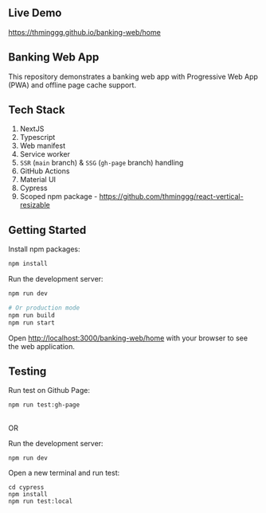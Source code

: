 ## Live Demo

https://thminggg.github.io/banking-web/home

## Banking Web App

This repository demonstrates a banking web app with Progressive Web App (PWA) and offline page cache support.

## Tech Stack

1. NextJS
2. Typescript
3. Web manifest
4. Service worker
5. `SSR` (`main` branch) & `SSG` (`gh-page` branch) handling
6. GitHub Actions
7. Material UI
8. Cypress
9. Scoped npm package - https://github.com/thminggg/react-vertical-resizable

## Getting Started

Install npm packages:

```bash
npm install
```

Run the development server:

```bash
npm run dev

# Or production mode
npm run build
npm run start
```

Open [http://localhost:3000/banking-web/home](http://localhost:3000/banking-web/home) with your browser to see the web application.

## Testing

Run test on Github Page:

```
npm run test:gh-page
```

<br />
OR

<br />

Run the development server:

```
npm run dev
```

Open a new terminal and run test:

```
cd cypress
npm install
npm run test:local
```
